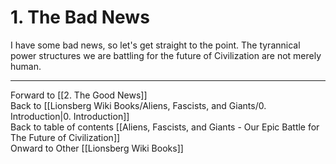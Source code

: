 # 1. The Bad News

I have some bad news, so let's get straight to the point. The tyrannical power structures we are battling for the future of Civilization are not merely human. 

___

Forward to [[2. The Good News]]      
Back to [[Lionsberg Wiki Books/Aliens, Fascists, and Giants/0. Introduction|0. Introduction]]      
Back to table of contents [[Aliens, Fascists, and Giants  - Our Epic Battle for The Future of Civilization]]  
Onward to Other [[Lionsberg Wiki Books]]  